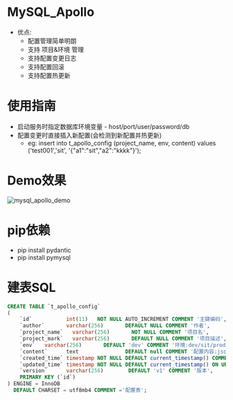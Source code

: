 # MySQL_Apollo
- 优点:
  - 配置管理简单明朗
  - 支持 项目&环境 管理
  - 支持配置变更日志
  - 支持配置回滚
  - 支持配置热更新

# 使用指南
- 启动服务时指定数据库环境变量 - host/port/user/password/db
- 配置变更时直接插入新配置(会检测到新配置并热更新)
  - eg: insert into t_apollo_config (project_name, env, content) values ('test001','sit', '{"a1":"sit","a2":"kkkk"}');

# Demo效果
![mysql_apollo_demo](./doc/mysql_apollo_demo.png)


# pip依赖
- pip install pydantic
- pip install pymysql


# 建表SQL
```sql
CREATE TABLE `t_apollo_config`
(
    `id`           int(11)   NOT NULL AUTO_INCREMENT COMMENT '主键编码',
    `author`       varchar(256)       DEFAULT NULL COMMENT '作者',
    `project_name`   varchar(256)       NOT NULL COMMENT '项目名',
    `project_mark`   varchar(256)       DEFAULT NULL COMMENT '项目描述',
    `env`   varchar(256)       DEFAULT 'dev' COMMENT '环境:dev/sit/prod',
    `content`      text               DEFAULT null COMMENT '配置内容:json',
    `created_time` timestamp NOT NULL DEFAULT current_timestamp() COMMENT '创建时间',
    `updated_time` timestamp NOT NULL DEFAULT current_timestamp() ON UPDATE current_timestamp() COMMENT '更新时间',
    `version`      varchar(256)        DEFAULT 'v1' COMMENT '版本',
    PRIMARY KEY (`id`)
) ENGINE = InnoDB
  DEFAULT CHARSET = utf8mb4 COMMENT ='配置表';
```